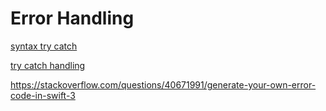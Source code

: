# Error Handling


[syntax try catch](https://www.hackingwithswift.com/new-syntax-swift-2-error-handling-try-catch)


[try catch handling](https://www.avanderlee.com/swift/try-catch-throw-error-handling/)

https://stackoverflow.com/questions/40671991/generate-your-own-error-code-in-swift-3